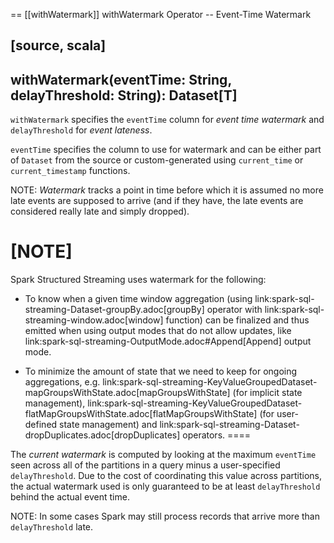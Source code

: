 == [[withWatermark]] withWatermark Operator -- Event-Time Watermark

[source, scala]
----
withWatermark(eventTime: String, delayThreshold: String): Dataset[T]
----

`withWatermark` specifies the `eventTime` column for *event time watermark* and `delayThreshold` for *event lateness*.

`eventTime` specifies the column to use for watermark and can be either part of `Dataset` from the source or custom-generated using `current_time` or `current_timestamp` functions.

NOTE: *Watermark* tracks a point in time before which it is assumed no more late events are supposed to arrive (and if they have, the late events are considered really late and simply dropped).

[NOTE]
====
Spark Structured Streaming uses watermark for the following:

* To know when a given time window aggregation (using link:spark-sql-streaming-Dataset-groupBy.adoc[groupBy] operator with link:spark-sql-streaming-window.adoc[window] function) can be finalized and thus emitted when using output modes that do not allow updates, like link:spark-sql-streaming-OutputMode.adoc#Append[Append] output mode.

* To minimize the amount of state that we need to keep for ongoing aggregations, e.g. link:spark-sql-streaming-KeyValueGroupedDataset-mapGroupsWithState.adoc[mapGroupsWithState] (for implicit state management), link:spark-sql-streaming-KeyValueGroupedDataset-flatMapGroupsWithState.adoc[flatMapGroupsWithState] (for user-defined state management) and link:spark-sql-streaming-Dataset-dropDuplicates.adoc[dropDuplicates] operators.
====

The *current watermark* is computed by looking at the maximum `eventTime` seen across all of the partitions in a query minus a user-specified `delayThreshold`. Due to the cost of coordinating this value across partitions, the actual watermark used is only guaranteed to be at least `delayThreshold` behind the actual event time.

NOTE: In some cases Spark may still process records that arrive more than `delayThreshold` late.
